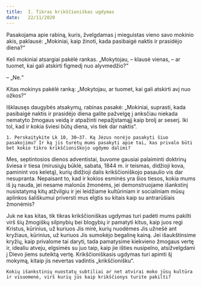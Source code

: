 ```yaml
---
title:  I. Tikras krikščioniškas ugdymas
date:   22/11/2020
---
```


Pasakojama apie rabiną, kuris, žvelgdamas į mieguistas vieno savo mokinio akis, paklausė: „Mokiniai, kaip žinoti, kada pasibaigė naktis ir prasidėjo diena?“

Keli mokiniai atsargiai pakėlė rankas. „Mokytojau, – klausė vienas, – ar tuomet, kai gali atskirti figmedį nuo alyvmedžio?“

– „Ne.“

Kitas mokinys pakėlė ranką: „Mokytojau, ar tuomet, kai gali atskirti avį nuo ožkos?“

Išklausęs daugybės atsakymų, rabinas pasakė: „Mokiniai, suprasti, kada pasibaigė naktis ir prasidėjo diena galite pažvelgę į anksčiau niekada nematyto žmogaus veidą ir atpažinti nepažįstamąjį kaip brolį ar seserį. Iki tol, kad ir kokia šviesi būtų diena, vis tiek dar naktis“.

`1. Perskaitykite Lk 10, 30–37. Ką Jėzus norėjo pasakyti šiuo pasakojimu? Ir ką jis turėtų mums pasakyti apie tai, kas privalo būti bet kokio tikro krikščioniškojo ugdymo dalimi?`
														
Mes, septintosios dienos adventistai, buvome gausiai palaiminti doktrinų šviesa ir tiesa (mirusiųjų būklė, sabata, 1844 m. ir teismas, didžioji kova, paminint vos keletą), kurių didžioji dalis krikščioniškojo pasaulio vis dar nesupranta. Nepaisant to, kad ir kokios esminės yra šios tiesos, kokia mums iš jų nauda, jei nesame malonūs žmonėms, jei demonstruojame išankstinį nusistatymą kitų atžvilgiu ir jei leidžiame kultūriniam ir socialiniam mūsų aplinkos šališkumui priversti mus elgtis su kitais kaip su antrarūšiais žmonėmis?

Juk ne kas kitas, tik tikras krikščioniškas ugdymas turi padėti mums pakilti virš šių žmogiškų silpnybių bei blogybių ir pamatyti kitus, kaip juos regi Kristus, kūrinius, už kuriuos Jis mirė, kurių nuodėmes Jis užnešė ant kryžiaus, kūrinius, už kuriuos Jis sumokėjo begalinę kainą. Jei išaukštinsime kryžių, kaip privalome tai daryti, tada pamatysime kiekvieno žmogaus vertę ir, idealiu atveju, elgsimės su juo taip, kaip jie išties nusipelno, atsižvelgdami į Dievo jiems suteiktą vertę. Krikščioniškasis ugdymas turi apimti šį mokymą, kitaip jis nevertas vadintis „krikščionišku“.

`Kokių išankstinių nuostatų subtiliai ar net atvirai moko jūsų kultūra ir visuomenė, virš kurių jūs kaip krikščionys turite pakilti?`